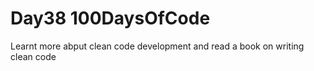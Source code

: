 # Day38 100DaysOfCode

Learnt more abput clean code development and read a book on writing clean code
